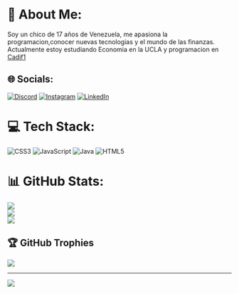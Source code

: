 # 💫 About Me:
Soy un chico de 17 años de Venezuela, me apasiona la programacion,conocer nuevas tecnologias y el mundo de las finanzas. Actualmente estoy estudiando Economia en la UCLA y programacion en [Cadif1](https://cadif1.com/)


## 🌐 Socials:
[![Discord](https://img.shields.io/badge/Discord-%237289DA.svg?logo=discord&logoColor=white)](https://discord.gg/@Ch19) [![Instagram](https://img.shields.io/badge/Instagram-%23E4405F.svg?logo=Instagram&logoColor=white)](https://instagram.com/@Christianlacruzzz) [![LinkedIn](https://img.shields.io/badge/LinkedIn-%230077B5.svg?logo=linkedin&logoColor=white)](https://linkedin.com/in/ChristianLaCruz) 

# 💻 Tech Stack:
![CSS3](https://img.shields.io/badge/css3-%231572B6.svg?style=for-the-badge&logo=css3&logoColor=white) ![JavaScript](https://img.shields.io/badge/javascript-%23323330.svg?style=for-the-badge&logo=javascript&logoColor=%23F7DF1E) ![Java](https://img.shields.io/badge/java-%23ED8B00.svg?style=for-the-badge&logo=java&logoColor=white) ![HTML5](https://img.shields.io/badge/html5-%23E34F26.svg?style=for-the-badge&logo=html5&logoColor=white)
# 📊 GitHub Stats:
![](https://github-readme-stats.vercel.app/api?username=CH19&theme=great-gatsby&hide_border=false&include_all_commits=false&count_private=false)<br/>
![](https://github-readme-streak-stats.herokuapp.com/?user=CH19&theme=great-gatsby&hide_border=false)<br/>
![](https://github-readme-stats.vercel.app/api/top-langs/?username=CH19&theme=great-gatsby&hide_border=false&include_all_commits=false&count_private=false&layout=compact)

## 🏆 GitHub Trophies
![](https://github-profile-trophy.vercel.app/?username=CH19&theme=radical&no-frame=false&no-bg=true&margin-w=4)

---
[![](https://visitcount.itsvg.in/api?id=CH19&icon=0&color=0)](https://visitcount.itsvg.in)

<!-- Proudly created with GPRM ( https://gprm.itsvg.in ) -->

